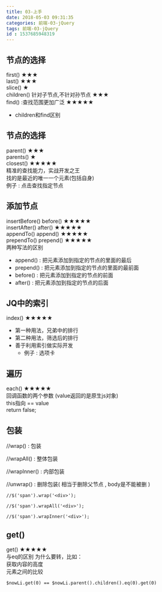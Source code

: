 ```yaml
---
title: 03-上手
date: 2018-05-03 09:31:35
categories: 前端-03-jQuery
tags: 前端-03-jQuery
id : 1537685948319
---
```

## 节点的选择

first()                         ★★★  
last()                          ★★★  
slice()                        ★  
children() 针对子节点,不针对孙节点                 ★★★  
find() :查找范围更加广泛                       ★★★★★  
  -  children和find区别
  
## 节点的选择
parent()                     ★★★  
parents()                    ★  
closest()                     ★★★★★  
精准的查找能力，实战开发之王  
找的是最近的唯一一个元素(包括自身)  
例子  :  点击查找指定节点  

## 添加节点
insertBefore()  before()             ★★★★★           
insertAfter()   after()                  ★★★★★  
appendTo()   append()              ★★★★★  
prependTo()   prepend()            ★★★★★  
两种写法的区别  

- append() : 把元素添加到指定的节点的里面的最后
- prepend() : 把元素添加到指定的节点的里面的最前面
- before() : 把元素添加到指定的节点的前面
- after() : 把元素添加到指定的节点的后面

## JQ中的索引

index()           ★★★★★
- 第一种用法，兄弟中的排行
- 第二种用法，筛选后的排行
- 善于利用索引做实际开发
     - 例子  :   选项卡

## 遍历

each()            ★★★★★  
回调函数的两个参数  (value返回的是原生js对象)  
this指向  == value  
return false;  

## 包装

//wrap() : 包装

//wrapAll() : 整体包装

//wrapInner()  : 内部包装

//unwrap() : 删除包装( 相当于删除父节点 , body是不能被删 )


```
//$('span').wrap('<div>');
	
//$('span').wrapAll('<div>');
	
//$('span').wrapInner('<div>');
```
## get()
get()                           ★★★★★  
与eq的区别
为什么要转，比如：  
获取内容的高度  
元素之间的比较

```
$nowLi.get(0) == $nowLi.parent().children().eq(0).get(0)
```
